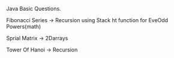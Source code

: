 Java Basic  Questions.

Fibonacci Series -> Recursion using Stack ht function for EveOdd Powers(math)

Sprial Matrix -> 2Darrays

Tower Of Hanoi -> Recursion
